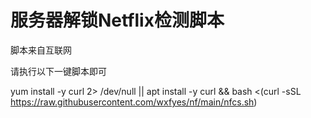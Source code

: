 # 服务器解锁Netflix检测脚本
脚本来自互联网

请执行以下一键脚本即可

yum install -y curl 2> /dev/null || apt install -y curl
&& bash <(curl -sSL https://raw.githubusercontent.com/wxfyes/nf/main/nfcs.sh)
